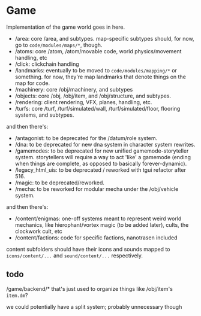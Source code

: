 # Game

Implementation of the game world goes in here.

* /area: core /area, and subtypes. map-specific subtypes should, for now, go to `code/modules/maps/*`, though.
* /atoms: core /atom, /atom/movable code, world physics/movement handling, etc
* /click: clickchain handling
* /landmarks: eventually to be moved to `code/modules/mapping/*` or something. for now, they're map landmarks that denote things on the map for code. 
* /machinery: core /obj/machinery, and subtypes
* /objects: core /obj, /obj/item, and /obj/structure, and subtypes.
* /rendering: client rendering, VFX, planes, handling, etc.
* /turfs: core /turf, /turf/simulated/wall, /turf/simulated/floor, flooring systems, and subtypes.

and then there's:

* /antagonist: to be deprecated for the /datum/role system.
* /dna: to be deprecated for new dna system in character system rewrites.
* /gamemodes: to be deprecated for new unified gamemode-storyteller system. storytellers will require a way to act 'like' a gamemode (ending when things are complete, as opposed to basically forever-dynamic).
* /legacy_html_uis: to be deprecated / reworked with tgui refactor after 516.
* /magic: to be deprecated/reworked.
* /mecha: to be reworked for modular mecha under the /obj/vehicle system.

and then there's:

* /content/enigmas: one-off systems meant to represent weird world mechanics, like hierophant/vortex magic (to be added later), cults, the clockwork cult, etc
* /content/factions: code for specific factions, nanotrasen included

content subfolders should have their icons and sounds mapped to `icons/content/...` and `sound/content/...` respectively.

## todo

/game/backend/* that's just used to organize things like /obj/item's `item.dm`?

we could potentially have a split system; probably unnecessary though
